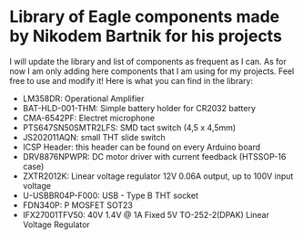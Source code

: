 # Library of Eagle components made by Nikodem Bartnik for his projects
I will update the library and list of components as frequent as I can. As for now I am only adding here components that I am using for my projects. Feel free to use and modify it!
Here is what you can find in the library:
- LM358DR: Operational Amplifier
- BAT-HLD-001-THM: Simple battery holder for CR2032 battery
- CMA-6542PF: Electret microphone
- PTS647SN50SMTR2LFS: SMD tact switch (4,5 x 4,5mm)
- JS202011AQN: small THT slide switch
- ICSP Header: this header can be found on every Arduino board
- DRV8876NPWPR: DC motor driver with current feedback (HTSSOP-16 case)
- ZXTR2012K: Linear voltage regulator 12V 0.06A output, up to 100V input voltage
- U-USBBR04P-F000: USB - Type B THT socket 
- FDN340P: P MOSFET SOT23
- IFX27001TFV50: 40V 1.4V @ 1A Fixed 5V TO-252-2(DPAK) Linear Voltage Regulator